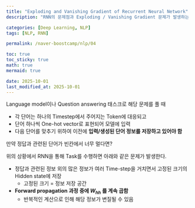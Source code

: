 ```yaml
---
title: "Exploding and Vanishing Gradient of Recurrent Neural Network"
description: "RNN의 문제점과 Exploding / Vanishing Gradient 문제가 발생하는 원인을 정리한 포스트입니다."

categories: [Deep Learning, NLP]
tags: [NLP, RNN]

permalink: /naver-boostcamp/nlp/04

toc: true
toc_sticky: true
math: true
mermaid: true

date: 2025-10-01
last_modified_at: 2025-10-01
---
```


Language model이나 Question answering 태스크로 해당 문제를 풀 때

- 각 단어는 하나의 Timestep에서 주어지는 Token에 대응되고
- 단어 하나씩 One-hot vector로 표현되어 모델에 입력
- 다음 단어를 맞추기 위하여 이전에 **입력/생성된 단어 정보를 저장하고 있어야 함**

만약 정답과 관련된 단어가 빈칸에서 너무 멀다면?

위의 상황에서 RNN을 통해 Task를 수행하면 아래와 같은 문제가 발생한다.

- 정답과 관련된 정보 외의 많은 정보가 여러 Time-step을 거치면서 고정된 크기의 Hidden state에 저장
    - 고정된 크기 = 정보 저장 공간
- **Forward propagation 과정 중에 $W_{hh}$ 를 계속 곱함**
    - 반복적인 계산으로 인해 해당 정보가 변질될 수 있음

    